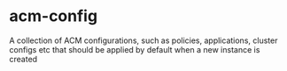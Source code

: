 # acm-config
A collection of ACM configurations, such as policies, applications, cluster configs etc that should be applied by default when a new instance is created
